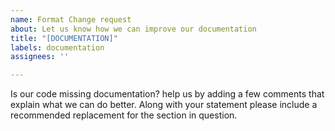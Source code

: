 ```yaml
---
name: Format Change request
about: Let us know how we can improve our documentation
title: "[DOCUMENTATION]"
labels: documentation
assignees: ''

---
```


Is our code missing documentation? help us by adding a few comments that explain what we can do better. Along with your statement please include a recommended replacement for the section in question.
